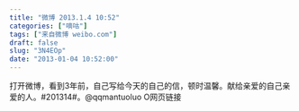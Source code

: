 ```yaml
---
title: "微博 2013.1.4 10:52"
categories: ["嘀咕"]
tags: ["来自微博 weibo.com"]
draft: false
slug: "3N4EOp"
date: "2013-01-04 10:52:00"
---
```


<p>打开微博，看到3年前，自己写给今天的自己的信，顿时温馨。献给亲爱的自己亲爱的人。#201314#。@qqmantuoluo O网页链接 ​​​​</p>
